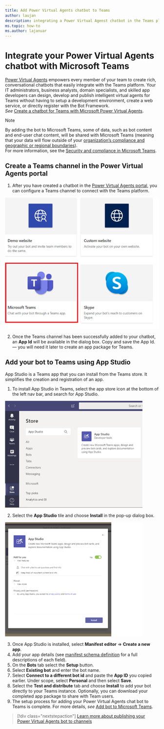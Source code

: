 ```yaml
---
title: Add Power Virtual Agents chatbot to Teams
author: laujan
description: integrating a Power Virtual Agenst chatbot in the Teams platform
ms.topic: how-to
ms.author: lajanuar
---
```


# Integrate your Power Virtual Agents chatbot with Microsoft Teams

[Power Virtual Agents](/power-virtual-agents/fundamentals-what-is-power-virtual-agents) empowers every member of your team to create rich, conversational chatbots that easily integrate with the Teams platform. Your IT administrators, business analysts, domain specialists, and skilled app developers can design, develop and publish intelligent virtual agents for Teams without having to setup a development environment, create a web service, or directly register with the Bot Framework.  
*See* [Create a chatbot for Teams with Microsoft Power Virtual Agents](../what-are-bots.md).

> [!NOTE]
> By adding the bot to Microsoft Teams, some of data, such as bot content and end-user chat content, will be shared with Microsoft Teams (meaning that your data will flow outside of your [organization’s compliance and geographic or regional boundaries](/power-virtual-agents/data-location)). <br/>
> For more information, see the [Security and compliance in Microsoft Teams](/MicrosoftTeams/security-compliance-overview).

## Create a Teams channel in the Power Virtual Agents portal

1. After you have created a chatbot in the [Power Virtual Agents portal](https://powervirtualagents.microsoft.com), you can configure a Teams channel to connect with the Teams platform.

![channels in power virtual agents portal](../../assets/images/pva-channels.png)

2. Once the Teams channel has been successfully added to your chatbot, an **App Id** will be available in the dialog box. Copy and save the App Id. — you will need it later to create an app package for Teams.

## Add your bot to Teams using App Studio

App Studio is a Teams app that you can install from the Teams store. It simplifies the creation and registration of an app.

1. To install App Studio in Teams, select the app store icon at the bottom of the left nav bar, and search for App Studio.
>
<img  width="450px" title="Finding App Studio in the Store" src="../../assets/images/get-started/app-studio-store.png"/>

2. Select the **App Studio** tile and choose **Install** in the pop-up dialog box.
>
<img  width="450px" title="Installing App Studio" src="../../assets/images/get-started/app-studio-install.png"/>

3. Once App Studio is installed, select **Manifest editor**  => **Create a new app**.
1. Add your app details (see [manifest schema definition](../../resources/schema/manifest-schema.md) for a full descriptions of each field).
1. On the **Bots** tab select the **Setup** button.
1. Select **Existing bot** and enter the bot name.
1. Select **Connect to a different bot id** and paste the **App ID** you copied earlier. Under scope, select **Personal** and then select **Save**.
1. Select the **Test and distribute** tab and choose **Install** to add your bot directly to your Teams instance. Optionally, you can download your completed app package to share with Team users.
1. The setup process for adding your Power Virtual Agents chat bot to Teams is complete. For more details, *see* [Add bot to Microsoft Teams](/power-virtual-agents/publication-add-bot-to-microsoft-teams).

> [!div class="nextstepaction"]
> [Learn more about publishing your Power Virtual Agents bot to channels](/power-virtual-agents/publication-fundamentals-publish-channels)
